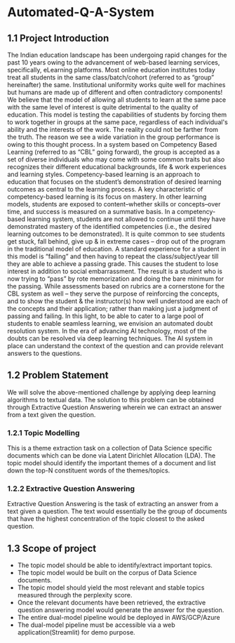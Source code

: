 # Automated-Q-A-System

## 1.1 Project Introduction
The Indian education landscape has been undergoing rapid changes for the past 10 years owing to
the advancement of web-based learning services, specifically, eLearning platforms.
Most online education institutes today treat all students in the same class/batch/cohort (referred to as
“group” hereinafter) the same. Institutional uniformity works quite well for machines but humans are
made up of different and often contradictory components!
We believe that the model of allowing all students to learn at the same pace with the same level of
interest is quite detrimental to the quality of education. This model is testing the capabilities of
students by forcing them to work together in groups at the same pace, regardless of each individual's
ability and the interests of the work.
The reality could not be farther from the truth. The reason we see a wide variation in the group
performance is owing to this thought process.
In a system based on Competency Based Learning (referred to as “CBL” going forward), the group is
accepted as a set of diverse individuals who may come with some common traits but also recognizes
their different educational backgrounds, life & work experiences and learning styles.
Competency-based learning is an approach to education that focuses on the student’s demonstration
of desired learning outcomes as central to the learning process. A key characteristic of
competency-based learning is its focus on mastery. In other learning models, students are exposed to
content–whether skills or concepts–over time, and success is measured on a summative basis. In a
competency-based learning system, students are not allowed to continue until they have
demonstrated mastery of the identified competencies (i.e., the desired learning outcomes to be
demonstrated).
It is quite common to see students get stuck, fall behind, give up & in extreme cases – drop out of the
program in the traditional model of education. A standard experience for a student in this model is
“failing” and then having to repeat the class/subject/year till they are able to achieve a passing grade.
This causes the student to lose interest in addition to social embarrassment. The result is a student
who is now trying to “pass” by rote memorization and doing the bare minimum for the passing.
While assessments based on rubrics are a cornerstone for the CBL system as well – they serve the
purpose of reinforcing the concepts, and to show the student & the instructor(s) how well understood
are each of the concepts and their application; rather than making just a judgment of passing and
failing.
In this light, to be able to cater to a large pool of students to enable seamless learning, we envision an
automated doubt resolution system. In the era of advancing AI technology, most of the doubts can be
resolved via deep learning techniques. The AI system in place can understand the context of the
question and can provide relevant answers to the questions.

## 1.2 Problem Statement
We will solve the above-mentioned challenge by applying deep learning algorithms to textual data.
The solution to this problem can be obtained through Extractive Question Answering wherein we can
extract an answer from a text given the question.

### 1.2.1 Topic Modelling
This is a theme extraction task on a collection of Data Science specific documents which can be done
via Latent Dirichlet Allocation (LDA). The topic model should identify the important themes of a
document and list down the top-N constituent words of the themes/topics.

### 1.2.2 Extractive Question Answering
Extractive Question Answering is the task of extracting an answer from a text given a question. The
text would essentially be the group of documents that have the highest concentration of the topic
closest to the asked question.

## 1.3 Scope of project
- The topic model should be able to identify/extract important topics.
- The topic model would be built on the corpus of Data Science documents.
- The topic model should yield the most relevant and stable topics measured through the perplexity score.
- Once the relevant documents have been retrieved, the extractive question answering model would generate the answer for the question.
- The entire dual-model pipeline would be deployed in AWS/GCP/Azure
- The dual-model pipeline must be accessible via a web application(Streamlit) for demo purpose.
